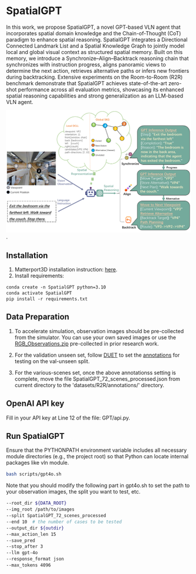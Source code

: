 # SpatialGPT
 In this work, we propose SpatialGPT, a novel GPT-based VLN agent that incorporates spatial domain knowledge and the Chain-of-Thought (CoT) paradigm to enhance spatial reasoning. SpatialGPT integrates a Directional Connected Landmark List and a Spatial Knowledge Graph to jointly model local and global visual context as structured spatial memory. Built on this memory, we introduce a Synchronize–Align–Backtrack reasoning chain that synchronizes with instruction progress, aligns panoramic views to determine the next action, retrieves alternative paths or infers new frontiers during backtracking. Extensive experiments on the Room-to-Room (R2R) benchmark demonstrate that SpatialGPT achieves state-of-the-art zero-shot performance across all evaluation metrics, showcasing its enhanced spatial reasoning capabilities and strong generalization as an LLM-based VLN agent.
 
 ![SpatialGPT](story.png).

## Installation
1. Matterport3D installation instruction: [here](https://github.com/peteanderson80/Matterport3DSimulator). 
2. Install requirements:
```setup
conda create -n SpatialGPT python=3.10
conda activate SpatialGPT
pip install -r requirements.txt
```

## Data Preparation
1. To accelerate simulation, observation images should be pre-collected from the simulator. You can use your own saved images or use the [RGB_Observations.zip](https://connecthkuhk-my.sharepoint.com/:f:/g/personal/jadge_connect_hku_hk/Eq00RV04jXpNkwqowKh5mYABBTqBG1U2RXgQ7FvaGweJOQ?e=rL1d6p)  pre-collected in prior research work.

2. For the validation unseen set, follow [DUET](https://github.com/cshizhe/VLN-DUET/) to set the [annotations](https://www.dropbox.com/sh/u3lhng7t2gq36td/AABAIdFnJxhhCg2ItpAhMtUBa?dl=0) for testing on the val-unseen split. 

3. For the various-scenes set, once the above annotationss setting is complete, move the file SpatialGPT_72_scenes_processed.json from current directory to the 'datasets/R2R/annotations/' directory.

## OpenAI API key
Fill in your API key at Line 12 of the file: GPT/api.py.

## Run SpatialGPT
 Ensure that the PYTHONPATH environment variable includes all necessary module directories (e.g., the project root) so that Python can locate internal packages like vln module.
```bash
bash scripts/gpt4o.sh
```

Note that you should modify the following part in gpt4o.sh to set the path to your observation images, the split you want to test, etc.

```bash
--root_dir ${DATA_ROOT}
--img_root /path/to/images
--split SpatialGPT_72_scenes_processed
--end 10  # the number of cases to be tested
--output_dir ${outdir}
--max_action_len 15
--save_pred
--stop_after 3
--llm gpt-4o
--response_format json
--max_tokens 4096
```

